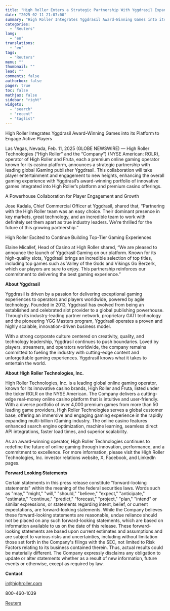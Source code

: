 ```yaml
---
title: "High Roller Enters a Strategic Partnership With Yggdrasil Expanding Its Premium Online Casino Slots Offerings"
date: "2025-02-11 21:07:00"
summary: "High Roller Integrates Yggdrasil Award-Winning Games into its Platform to Engage Active PlayersLas Vegas, Nevada, Feb. 11, 2025 (GLOBE NEWSWIRE) — High Roller Technologies (“High Roller” and the “Company”) (NYSE American: ROLR), operator of High Roller and Fruta, each a premium online gaming operator known for its casino platform, announces..."
categories:
  - "Reuters"
lang:
  - "en"
translations:
  - "en"
tags:
  - "Reuters"
menu: ""
thumbnail: ""
lead: ""
comments: false
authorbox: false
pager: true
toc: false
mathjax: false
sidebar: "right"
widgets:
  - "search"
  - "recent"
  - "taglist"
---
```


High Roller Integrates Yggdrasil Award-Winning Games into its Platform to Engage Active Players

Las Vegas, Nevada, Feb. 11, 2025 (GLOBE NEWSWIRE) — High Roller Technologies (“High Roller” and the “Company”) (NYSE American: ROLR), operator of High Roller and Fruta, each a premium online gaming operator known for its casino platform, announces a strategic partnership with leading global iGaming publisher Yggdrasil. This collaboration will take player entertainment and engagement to new heights, enhancing the overall gaming experience with Yggdrasil’s award-winning portfolio of innovative games integrated into High Roller’s platform and premium casino offerings.

A Powerhouse Collaboration for Player Engagement and Growth

Jose Kadala, Chief Commercial Officer at Yggdrasil, shared that, “Partnering with the High Roller team was an easy choice. Their dominant presence in key markets, great technology, and an incredible team to work with definitely set them apart as true industry leaders. We're thrilled for the future of this growing partnership.”

High Roller Excited to Continue Building Top-Tier Gaming Experiences

Elaine Micallef, Head of Casino at High Roller shared, “We are pleased to announce the launch of Yggdrasil Gaming on our platform. Known for its high-quality slots, Yggdrasil brings an incredible selection of top titles, including top games such as Valley of the Gods and Vikings Go Berzerk, which our players are sure to enjoy. This partnership reinforces our commitment to delivering the best gaming experience.”

**About Yggdrasil** 

Yggdrasil is driven by a passion for delivering exceptional gaming experiences to operators and players worldwide, powered by agile technology. Founded in 2013, Yggdrasil has evolved from being an established and celebrated slot provider to a global publishing powerhouse. Through its industry-leading partner network, proprietary GATI technology and the pioneering YGG Masters program, Yggdrasil operates a proven and highly scalable, innovation-driven business model.

With a strong corporate culture centered on creativity, quality, and technology leadership, Yggdrasil continues to push boundaries. Loved by players, streamers, and operators worldwide, the company remains committed to fueling the industry with cutting-edge content and unforgettable gaming experiences. Yggdrasil knows what it takes to entertain the world.

**About High Roller Technologies, Inc.**

High Roller Technologies, Inc. is a leading global online gaming operator, known for its innovative casino brands, High Roller and Fruta, listed under the ticker ROLR on the NYSE American. The Company delivers a cutting-edge real-money online casino platform that is intuitive and user-friendly. With a diverse portfolio of over 4,000 premium games from more than 50 leading game providers, High Roller Technologies serves a global customer base, offering an immersive and engaging gaming experience in the rapidly expanding multi-billion iGaming industry. The online casino features enhanced search engine optimization, machine learning, seamless direct API integrations, faster load times, and superior scalability.

As an award-winning operator, High Roller Technologies continues to redefine the future of online gaming through innovation, performance, and a commitment to excellence. For more information, please visit the High Roller Technologies, Inc. investor relations website, X, Facebook, and LinkedIn pages.

**Forward Looking Statements**

Certain statements in this press release constitute "forward-looking statements" within the meaning of the federal securities laws. Words such as "may," "might," "will," "should," "believe," "expect," "anticipate," "estimate," "continue," "predict," "forecast," "project," "plan," "intend" or similar expressions, or statements regarding intent, belief, or current expectations, are forward-looking statements. While the Company believes these forward-looking statements are reasonable, undue reliance should not be placed on any such forward-looking statements, which are based on information available to us on the date of this release. These forward-looking statements are based upon current estimates and assumptions and are subject to various risks and uncertainties, including without limitation those set forth in the Company's filings with the SEC, not limited to Risk Factors relating to its business contained therein. Thus, actual results could be materially different. The Company expressly disclaims any obligation to update or alter statements whether as a result of new information, future events or otherwise, except as required by law.

**Contact**

ir@highroller.com

800-460-1039

[Reuters](https://www.tradingview.com/news/reuters.com,2025-02-11:newsml_GNXtMgyN:0-high-roller-enters-a-strategic-partnership-with-yggdrasil-expanding-its-premium-online-casino-slots-offerings/)
